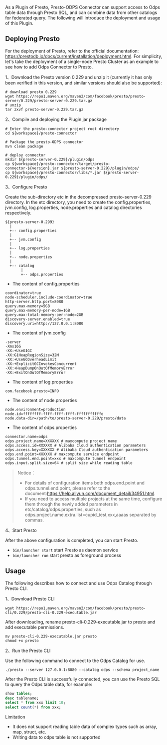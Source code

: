 As a Plugin of Presto, Presto-ODPS Connector can support access to Odps table data through Presto SQL, and can combine data from other catalogs for federated query. The following will introduce the deployment and usage of this Plugin.

## Deploying Presto
For the deployment of Presto, refer to the official documentation: https://prestodb.io/docs/current/installation/deployment.html. For simplicity, let's take the deployment of a single-node Presto Cluster as an example to see how to add Odps Connector to Presto.

1、Download the Presto version 0.229 and unzip it (currently it has only been verified in this version, and similar versions should also be supported):

```shell
# download presto 0.229
wget https://repo1.maven.org/maven2/com/facebook/presto/presto-server/0.229/presto-server-0.229.tar.gz
# unzip
tar zxvf presto-server-0.229.tar.gz
```

2、Compile and deploying the Plugin jar package

```shell
# Enter the presto-connector project root directory
cd ${workspace}/presto-connector

# Package the presto-ODPS connector
mvn clean package

# deploy connector
mkdir ${presto-server-0.229}/plugin/odps
cp ${workspace}/presto-connector/target/presto-connector-${version}.jar ${presto-server-0.229}/plugin/odps/
cp ${workspace}/presto-connector/libs/*.jar ${presto-server-0.229}/plugin/odps/
``` 

3、Configure Presto 

Create the sub-directory etc in the decompressed presto-server-0.229 directory. In the etc directory, you need to create the config.properties, jvm.config, log.properties, node.properties and catalog directories respectively.

```text
${presto-server-0.299}
  |
  +-- config.properties
  |
  +-- jvm.config
  |
  +-- log.properties
  |
  +-- node.properties
  |
  +-- catalog
       |
       +-- odps.properties

```

- The content of config.properties
```text
coordinator=true
node-scheduler.include-coordinator=true
http-server.http.port=8080
query.max-memory=5GB
query.max-memory-per-node=1GB
query.max-total-memory-per-node=2GB
discovery-server.enabled=true
discovery.uri=http://127.0.0.1:8080
```

- The content of jvm.config 

```text
-server
-Xmx16G
-XX:+UseG1GC
-XX:G1HeapRegionSize=32M
-XX:+UseGCOverheadLimit
-XX:+ExplicitGCInvokesConcurrent
-XX:+HeapDumpOnOutOfMemoryError
-XX:+ExitOnOutOfMemoryError
```

- The content of log.properties
```text
com.facebook.presto=INFO
```

- The content of node.properties

```text
node.environment=production
node.id=ffffffff-ffff-ffff-ffff-fffffffffffe
node.data-dir=/path/to/presto-server-0.229/presto/data
```

- The content of odps.properties
```text
connector.name=odps 
odps.project.name=XXXXXX # maxcompute project name
odps.access.id=XXXXXX # Alibaba Cloud authentication parameters
odps.access.key=XXXXXX # Alibaba Cloud authentication parameters
odps.end.point=XXXXXX # maxcompute service endpoint
odps.tunnel.end.point=xxx # maxcompute tunnel endpoint
odps.input.split.size=64 # split size while reading table

```

> Notice：
> - For details of configuration items both odps.end.point and odps.tunnel.end.point, please refer to the document:https://help.aliyun.com/document_detail/34951.html. 
> - If you need to access multiple projects at the same time, configure them through the newly added parameters in etc/catalog/odps.properties, such as odps.project.name.extra.list=cupid_test,xxx,aaaas separated by commas.

4、Start Presto

After the above configuration is completed, you can start Presto.
- `bin/launcher start` start Presto as daemon service
- `bin/launcher run` start presto as foreground process

## Usage
The following describes how to connect and use Odps Catalog through Presto CLI.

1、Download Presto CLI
```shell
wget https://repo1.maven.org/maven2/com/facebook/presto/presto-cli/0.229/presto-cli-0.229-executable.jar
```

After downloading, rename presto-cli-0.229-executable.jar to presto and add executable permissions.
```shell
mv presto-cli-0.229-executable.jar presto
chmod +x presto
```

2、Run the Presto CLI

Use the following command to connect to the Odps Catalog for use.
```shell
./presto --server 127.0.0.1:8080 --catalog odps --schema project_name
```

After the Presto CLI is successfully connected, you can use the Presto SQL to query the Odps table data, for example:
```sql
show tables;
desc tablename;
select * from xxx limit 10;
select count(*) from xxx;
```

Limitation
- It does not support reading table data of complex types such as array, map, struct, etc.
- Writing data to odps table is not supported